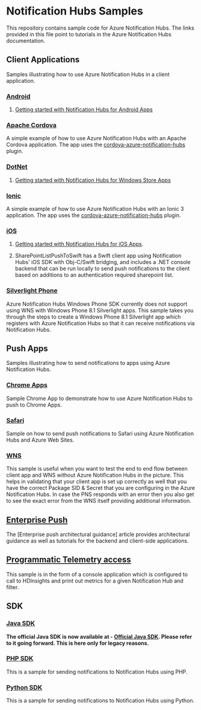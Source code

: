 # Notification Hubs Samples

This repository contains sample code for Azure Notification Hubs. The links provided in this file point to tutorials in the Azure Notification Hubs documentation.

## Client Applications

Samples illustrating how to use Azure Notification Hubs in a client application.

### [Android]

1. [Getting started with Notification Hubs for Android Apps](https://azure.microsoft.com/documentation/articles/notification-hubs-android-get-started/)

### [Apache Cordova]

A simple example of how to use Azure Notification Hubs with an Apache Cordova application. The app uses the [cordova-azure-notification-hubs](https://github.com/derek82511/cordova-azure-notification-hubs) plugin.

### [DotNet]

1. [Getting started with Notification Hubs for Windows Store Apps](https://azure.microsoft.com/documentation/articles/notification-hubs-windows-store-dotnet-get-started/)

### [Ionic]

A simple example of how to use Azure Notification Hubs with an Ionic 3 application. The app uses the [cordova-azure-notification-hubs](https://github.com/derek82511/cordova-azure-notification-hubs) plugin.

### [iOS]

1. [Getting started with Notification Hubs for iOS Apps](https://azure.microsoft.com/documentation/articles/notification-hubs-ios-get-started/).

2. SharePointListPushToSwift has a Swift client app using Notification Hubs' iOS SDK with Obj-C/Swift bridging, and includes a .NET console backend that can be run locally to send push notifications to the client based on additions to an authentication required sharepoint list.

### [Silverlight Phone]

Azure Notification Hubs Windows Phone SDK currently does not support using WNS with Windows Phone 8.1 Silverlight apps. This sample takes you through the steps to create a Windows Phone 8.1 Silverlight app which registers with Azure Notification Hubs so that it can receive notifications via Notification Hubs.

## Push Apps

Samples illustrating how to send notifications to apps using Azure Notification Hubs.

### [Chrome Apps]

Sample Chrome App to demonstrate how to use Azure Notification Hubs to push to Chrome Apps. 

### [Safari]

Sample on how to send push notifications to Safari using Azure Notification Hubs and Azure Web Sites. 

### [WNS]

This sample is useful when you want to test the end to end flow between client app and WNS without Azure Notification Hubs in the picture. This helps in validating that your client app is set up correctly as well that you have the correct Package SID & Secret that you are configuring in the Azure Notification Hubs. In case the PNS responds with an error then you also get to see the exact error from the WNS itself providing additional information.

## [Enterprise Push]

The [Enterprise push architectural guidance] article provides architectural guidance as well as tutorials for the backend and client-side applications.

## [Programmatic Telemetry access]

This sample is in the form of a console application which is configured to call to HDInsights and print out metrics for a given Notification Hub and filter.

## SDK

### [Java SDK]

**The official Java SDK is now available at - [Official Java SDK]. Please refer to it going forward. This is here only for legacy reasons.**

### [PHP SDK]

This is a sample for sending notifications to Notification Hubs using PHP.

### [Python SDK]

This is a sample for sending notifications to Notification Hubs using Python.

<!-- Sample Apps -->
[Android]: https://github.com/Azure/azure-notificationhubs-samples/tree/master/Android
[Apache Cordova]: https://github.com/Azure/azure-notificationhubs-samples/tree/master/apache-cordova
[DotNet]: https://github.com/Azure/azure-notificationhubs-samples/tree/master/dotnet
[Ionic]: https://github.com/Azure/azure-notificationhubs-samples/tree/master/Ionic
[iOS]: https://github.com/Azure/azure-notificationhubs-samples/tree/master/iOS
[Silverlight Phone]: https://github.com/Azure/azure-notificationhubs-samples/tree/master/PushToSLPhoneApp

<!-- Push Apps -->
[Chrome Apps]: https://github.com/Azure/azure-notificationhubs-samples/tree/master/PushToChromeApps
[Chrome Apps tutorial]: http://azure.microsoft.com/en-us/documentation/articles/notification-hubs-chrome-get-started/
[Safari]: https://github.com/Azure/azure-notificationhubs-samples/tree/master/PushToSafari
[WNS]: https://github.com/Azure/azure-notificationhubs-samples/tree/master/PushToWNSDirectly

<!-- other -->
[Enterprise Push]: https://github.com/Azure/azure-notificationhubs-samples/tree/master/EnteprisePush
[Enterprise Push Guidance]: http://azure.microsoft.com/en-us/documentation/articles/notification-hubs-enterprise-push-architecture/
[Programmatic Telemetry access]: https://github.com/Azure/azure-notificationhubs-samples/tree/master/NHTelemetry

<!-- SDK -->
[Official Java SDK]: https://github.com/Azure/azure-notificationhubs-java-backend
[Java SDK]: https://github.com/Azure/azure-notificationhubs-samples/tree/master/notificationhubs-rest-java
[PHP SDK]: https://github.com/Azure/azure-notificationhubs-samples/tree/master/notificationhubs-rest-php
[Python SDK]: https://github.com/Azure/azure-notificationhubs-samples/tree/master/notificationhubs-rest-python
